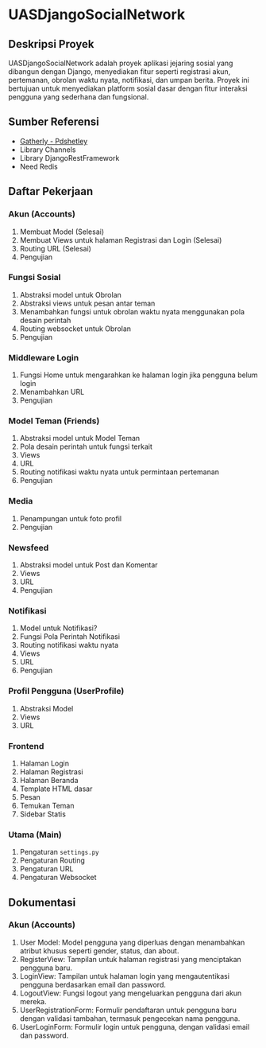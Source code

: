 # UASDjangoSocialNetwork

## Deskripsi Proyek
UASDjangoSocialNetwork adalah proyek aplikasi jejaring sosial yang dibangun dengan Django, menyediakan fitur seperti registrasi akun, pertemanan, obrolan waktu nyata, notifikasi, dan umpan berita. Proyek ini bertujuan untuk menyediakan platform sosial dasar dengan fitur interaksi pengguna yang sederhana dan fungsional.

## Sumber Referensi
- [Gatherly - Pdshetley](https://github.com/pdshetley/Gatherly)
- Library Channels
- Library DjangoRestFramework
- Need Redis

## Daftar Pekerjaan

### Akun (Accounts)
1. Membuat Model (Selesai)
2. Membuat Views untuk halaman Registrasi dan Login (Selesai)
3. Routing URL (Selesai)
4. Pengujian

### Fungsi Sosial
1. Abstraksi model untuk Obrolan
2. Abstraksi views untuk pesan antar teman
3. Menambahkan fungsi untuk obrolan waktu nyata menggunakan pola desain perintah
4. Routing websocket untuk Obrolan
5. Pengujian

### Middleware Login
1. Fungsi Home untuk mengarahkan ke halaman login jika pengguna belum login
2. Menambahkan URL
3. Pengujian

### Model Teman (Friends)
1. Abstraksi model untuk Model Teman
2. Pola desain perintah untuk fungsi terkait
3. Views
4. URL
5. Routing notifikasi waktu nyata untuk permintaan pertemanan
6. Pengujian

### Media
1. Penampungan untuk foto profil
2. Pengujian

### Newsfeed
1. Abstraksi model untuk Post dan Komentar
2. Views
3. URL
4. Pengujian

### Notifikasi
1. Model untuk Notifikasi?
2. Fungsi Pola Perintah Notifikasi
3. Routing notifikasi waktu nyata
4. Views
5. URL
6. Pengujian

### Profil Pengguna (UserProfile)
1. Abstraksi Model
2. Views
3. URL

### Frontend
1. Halaman Login
2. Halaman Registrasi
3. Halaman Beranda
4. Template HTML dasar
5. Pesan
6. Temukan Teman
7. Sidebar Statis

### Utama (Main)
1. Pengaturan `settings.py`
2. Pengaturan Routing
3. Pengaturan URL
4. Pengaturan Websocket

## Dokumentasi

### Akun (Accounts)
1. User Model: Model pengguna yang diperluas dengan menambahkan atribut khusus seperti gender, status, dan about.
2. RegisterView: Tampilan untuk halaman registrasi yang menciptakan pengguna baru.
3. LoginView: Tampilan untuk halaman login yang mengautentikasi pengguna berdasarkan email dan password.
4. LogoutView: Fungsi logout yang mengeluarkan pengguna dari akun mereka.
5. UserRegistrationForm: Formulir pendaftaran untuk pengguna baru dengan validasi tambahan, termasuk pengecekan nama pengguna.
6. UserLoginForm: Formulir login untuk pengguna, dengan validasi email dan password.